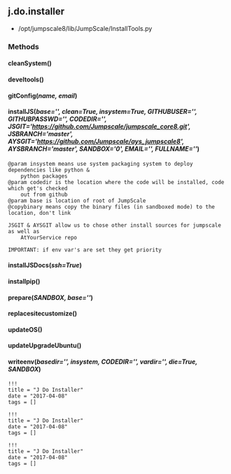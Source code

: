 <!-- toc -->
## j.do.installer

- /opt/jumpscale8/lib/JumpScale/InstallTools.py

### Methods

#### cleanSystem() 

#### develtools() 

#### gitConfig(*name, email*) 

#### installJS(*base='', clean=True, insystem=True, GITHUBUSER='', GITHUBPASSWD='', CODEDIR='', JSGIT='https://github.com/Jumpscale/jumpscale_core8.git', JSBRANCH='master', AYSGIT='https://github.com/Jumpscale/ays_jumpscale8', AYSBRANCH='master', SANDBOX='0', EMAIL='', FULLNAME=''*) 

```
@param insystem means use system packaging system to deploy dependencies like python &
    python packages
@param codedir is the location where the code will be installed, code which get's checked
    out from github
@param base is location of root of JumpScale
@copybinary means copy the binary files (in sandboxed mode) to the location, don't link

JSGIT & AYSGIT allow us to chose other install sources for jumpscale as well as
    AtYourService repo

IMPORTANT: if env var's are set they get priority

```

#### installJSDocs(*ssh=True*) 

#### installpip() 

#### prepare(*SANDBOX, base=''*) 

#### replacesitecustomize() 

#### updateOS() 

#### updateUpgradeUbuntu() 

#### writeenv(*basedir='', insystem, CODEDIR='', vardir='', die=True, SANDBOX*) 


```
!!!
title = "J Do Installer"
date = "2017-04-08"
tags = []
```

```
!!!
title = "J Do Installer"
date = "2017-04-08"
tags = []
```

```
!!!
title = "J Do Installer"
date = "2017-04-08"
tags = []
```
